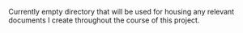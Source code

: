Currently empty directory that will be used for housing any relevant documents I create throughout the course of this project.

